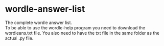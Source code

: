 # wordle-answer-list
The complete wordle answer list.                                                                                                                              
To be able to use the wordle-help program you need to download the wordleans.txt file.
You also need to have the txt file in the same folder as the actual .py file.

